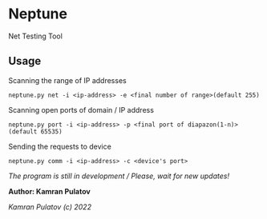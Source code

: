 # Neptune
Net Testing Tool
<br/>
## Usage
Scanning the range of IP addresses
```
neptune.py net -i <ip-address> -e <final number of range>(default 255)
```

Scanning open ports of domain / IP address
```
neptune.py port -i <ip-address> -p <final port of diapazon(1-n)>(default 65535)
```

Sending the requests to device
```
neptune.py comm -i <ip-address> -c <device's port>
```

<i>The program is still in development / Please, wait for new updates!</i>

<b>Author: Kamran Pulatov</b>

<i>Kamran Pulatov (c) 2022</i>
